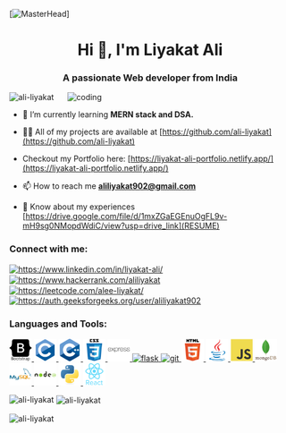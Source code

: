 [![MasterHead](https://tse2.mm.bing.net/th?id=OIP.HlUQ5nhawxfDpiCMLqw3LgHaDr&pid=Api&P=0)]
<h1 align="center">Hi 👋, I'm Liyakat Ali</h1>
<h3 align="center">A passionate Web developer from India</h3>
<img align="right" alt="coding" width="400" src="https://tse2.mm.bing.net/th?id=OIP.wNGxHlTCsH9zU90WDouoDQHaFj&pid=Api&P=0" />

<p align="left"> <img src="https://komarev.com/ghpvc/?username=ali-liyakat&label=Profile%20views&color=0e75b6&style=flat" alt="ali-liyakat" /> </p>

- 🌱 I’m currently learning **MERN stack and DSA.**

- 👨‍💻 All of my projects are available at [https://github.com/ali-liyakat](https://github.com/ali-liyakat)
- Checkout my Portfolio here: [https://liyakat-ali-portfolio.netlify.app/](https://liyakat-ali-portfolio.netlify.app/)

- 📫 How to reach me **aliliyakat902@gmail.com**

- 📄 Know about my experiences [https://drive.google.com/file/d/1mxZGaEGEnuOgFL9v-mH9sg0NMopdWdiC/view?usp=drive_link](RESUME)

<h3 align="left">Connect with me:</h3>
<p align="left">
<a href="https://linkedin.com/in/https://www.linkedin.com/in/liyakat-ali/" target="blank"><img align="center" src="https://raw.githubusercontent.com/rahuldkjain/github-profile-readme-generator/master/src/images/icons/Social/linked-in-alt.svg" alt="https://www.linkedin.com/in/liyakat-ali/" height="30" width="40" /></a>
<a href="https://www.hackerrank.com/https://www.hackerrank.com/aliliyakat" target="blank"><img align="center" src="https://raw.githubusercontent.com/rahuldkjain/github-profile-readme-generator/master/src/images/icons/Social/hackerrank.svg" alt="https://www.hackerrank.com/aliliyakat" height="30" width="40" /></a>
<a href="https://www.leetcode.com/https://leetcode.com/alee-liyakat/" target="blank"><img align="center" src="https://raw.githubusercontent.com/rahuldkjain/github-profile-readme-generator/master/src/images/icons/Social/leet-code.svg" alt="https://leetcode.com/alee-liyakat/" height="30" width="40" /></a>
<a href="https://auth.geeksforgeeks.org/user/https://auth.geeksforgeeks.org/user/aliliyakat902" target="blank"><img align="center" src="https://raw.githubusercontent.com/rahuldkjain/github-profile-readme-generator/master/src/images/icons/Social/geeks-for-geeks.svg" alt="https://auth.geeksforgeeks.org/user/aliliyakat902" height="30" width="40" /></a>
</p>

<h3 align="left">Languages and Tools:</h3>
<p align="left"> <a href="https://getbootstrap.com" target="_blank" rel="noreferrer"> <img src="https://raw.githubusercontent.com/devicons/devicon/master/icons/bootstrap/bootstrap-plain-wordmark.svg" alt="bootstrap" width="40" height="40"/> </a> <a href="https://www.cprogramming.com/" target="_blank" rel="noreferrer"> <img src="https://raw.githubusercontent.com/devicons/devicon/master/icons/c/c-original.svg" alt="c" width="40" height="40"/> </a> <a href="https://www.w3schools.com/cpp/" target="_blank" rel="noreferrer"> <img src="https://raw.githubusercontent.com/devicons/devicon/master/icons/cplusplus/cplusplus-original.svg" alt="cplusplus" width="40" height="40"/> </a> <a href="https://www.w3schools.com/css/" target="_blank" rel="noreferrer"> <img src="https://raw.githubusercontent.com/devicons/devicon/master/icons/css3/css3-original-wordmark.svg" alt="css3" width="40" height="40"/> </a> <a href="https://expressjs.com" target="_blank" rel="noreferrer"> <img src="https://raw.githubusercontent.com/devicons/devicon/master/icons/express/express-original-wordmark.svg" alt="express" width="40" height="40"/> </a> <a href="https://flask.palletsprojects.com/" target="_blank" rel="noreferrer"> <img src="https://www.vectorlogo.zone/logos/pocoo_flask/pocoo_flask-icon.svg" alt="flask" width="40" height="40"/> </a> <a href="https://git-scm.com/" target="_blank" rel="noreferrer"> <img src="https://www.vectorlogo.zone/logos/git-scm/git-scm-icon.svg" alt="git" width="40" height="40"/> </a> <a href="https://www.w3.org/html/" target="_blank" rel="noreferrer"> <img src="https://raw.githubusercontent.com/devicons/devicon/master/icons/html5/html5-original-wordmark.svg" alt="html5" width="40" height="40"/> </a> <a href="https://www.java.com" target="_blank" rel="noreferrer"> <img src="https://raw.githubusercontent.com/devicons/devicon/master/icons/java/java-original.svg" alt="java" width="40" height="40"/> </a> <a href="https://developer.mozilla.org/en-US/docs/Web/JavaScript" target="_blank" rel="noreferrer"> <img src="https://raw.githubusercontent.com/devicons/devicon/master/icons/javascript/javascript-original.svg" alt="javascript" width="40" height="40"/> </a> <a href="https://www.mongodb.com/" target="_blank" rel="noreferrer"> <img src="https://raw.githubusercontent.com/devicons/devicon/master/icons/mongodb/mongodb-original-wordmark.svg" alt="mongodb" width="40" height="40"/> </a> <a href="https://www.mysql.com/" target="_blank" rel="noreferrer"> <img src="https://raw.githubusercontent.com/devicons/devicon/master/icons/mysql/mysql-original-wordmark.svg" alt="mysql" width="40" height="40"/> </a> <a href="https://nodejs.org" target="_blank" rel="noreferrer"> <img src="https://raw.githubusercontent.com/devicons/devicon/master/icons/nodejs/nodejs-original-wordmark.svg" alt="nodejs" width="40" height="40"/> </a> <a href="https://www.python.org" target="_blank" rel="noreferrer"> <img src="https://raw.githubusercontent.com/devicons/devicon/master/icons/python/python-original.svg" alt="python" width="40" height="40"/> </a> <a href="https://reactjs.org/" target="_blank" rel="noreferrer"> <img src="https://raw.githubusercontent.com/devicons/devicon/master/icons/react/react-original-wordmark.svg" alt="react" width="40" height="40"/> </a> </p>

<p><img align="left" src="https://github-readme-stats.vercel.app/api/top-langs?username=ali-liyakat&show_icons=true&locale=en&layout=compact" alt="ali-liyakat" /></p>

<p>&nbsp;<img align="center" src="https://github-readme-stats.vercel.app/api?username=ali-liyakat&show_icons=true&locale=en" alt="ali-liyakat" /></p>

<p><img align="center" src="https://github-readme-streak-stats.herokuapp.com/?user=ali-liyakat&" alt="ali-liyakat" /></p>
